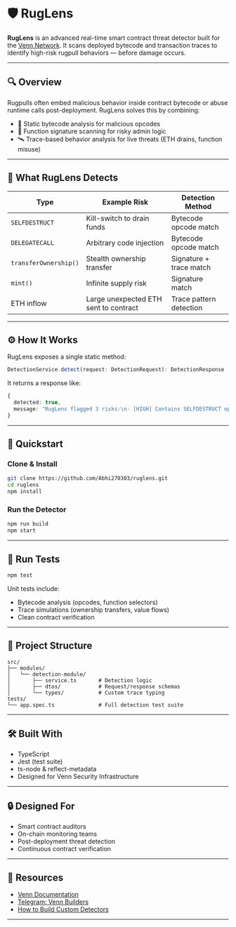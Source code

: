 # 🛡️ RugLens

**RugLens** is an advanced real-time smart contract threat detector built for the [Venn Network](https://venn.build). It scans deployed bytecode and transaction traces to identify high-risk rugpull behaviors — before damage occurs.

---

## 🔍 Overview

Rugpulls often embed malicious behavior inside contract bytecode or abuse runtime calls post-deployment. RugLens solves this by combining:

- 🔬 Static bytecode analysis for malicious opcodes
- 🧠 Function signature scanning for risky admin logic
- 🛰️ Trace-based behavior analysis for live threats (ETH drains, function misuse)

---

## 🧠 What RugLens Detects

| Type                  | Example Risk                             | Detection Method        |
|-----------------------|-------------------------------------------|--------------------------|
| `SELFDESTRUCT`        | Kill-switch to drain funds                | Bytecode opcode match    |
| `DELEGATECALL`        | Arbitrary code injection                  | Bytecode opcode match    |
| `transferOwnership()` | Stealth ownership transfer                | Signature + trace match  |
| `mint()`              | Infinite supply risk                      | Signature match          |
| ETH inflow            | Large unexpected ETH sent to contract     | Trace pattern detection  |

---

## ⚙️ How It Works

RugLens exposes a single static method:

```ts
DetectionService.detect(request: DetectionRequest): DetectionResponse
```

It returns a response like:

```ts
{
  detected: true,
  message: "RugLens flagged 3 risks:\n- [HIGH] Contains SELFDESTRUCT opcode\n- [MEDIUM] transferOwnership() called at trace index 0"
}
```

---

## 🚀 Quickstart

### Clone & Install

```bash
git clone https://github.com/Abhi270303/ruglens.git
cd ruglens
npm install
```

### Run the Detector

```bash
npm run build
npm start
```

---

## 🧪 Run Tests

```bash
npm test
```

Unit tests include:
- Bytecode analysis (opcodes, function selectors)
- Trace simulations (ownership transfers, value flows)
- Clean contract verification

---

## 🧩 Project Structure

```
src/
├── modules/
│   └── detection-module/
│       ├── service.ts       # Detection logic
│       ├── dtos/            # Request/response schemas
│       └── types/           # Custom trace typing
tests/
└── app.spec.ts              # Full detection test suite
```

---

## 🛠 Built With

- TypeScript
- Jest (test suite)
- ts-node & reflect-metadata
- Designed for Venn Security Infrastructure

---

## 🔒 Designed For

- Smart contract auditors
- On-chain monitoring teams
- Post-deployment threat detection
- Continuous contract verification

---

## 📎 Resources

- [Venn Documentation](https://docs.venn.build)
- [Telegram: Venn Builders](https://t.me/vennbuilders)
- [How to Build Custom Detectors](https://docs.venn.build/venn-network/getting-started/security-teams/build-custom-detector)


---

